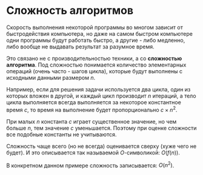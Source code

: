 # Сложность алгоритмов

Скорость выполнения некоторой программы во многом зависит от быстродействия компьютера, но даже на самом быстром компьютере одни программы будут работать быстро, а другие - либо медленно, либо вообще не выдавать результат за разумное время.

Это связано не с производительностью техники, а со **сложностью алгоритма**. Под сложностью понимается количество элементарных операций (очень часто - шагов цикла), которые будут выполнены с исходными данными размером $n$.

Например, если для решения задачи используется два цикла, один из которых вложен в другой, и каждый цикл производит $n$ итераций, а тело цикла выполняется всегда выполняется за некоторое константное время $c$, то время на выполнение будет пропорционально $c \times n^2$.

При малых $n$ константа $c$ играет существенное значение, но чем больше $n$, тем значение $c$ уменьшается. Поэтому при оценке сложности все подобные константы не учитываются.

Сложность чаще всего (но не всегда) оценивается сверху (хуже чего не будет). И это описывается так называемой $O$-символикой: $O(f(n))$.

В конкретном данном примере сложность записывается: $O(n^2)$.
